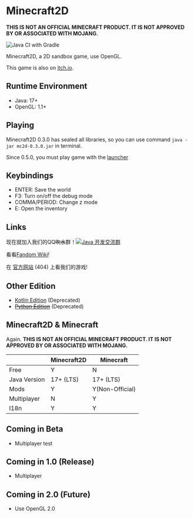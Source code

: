# Minecraft2D

**THIS IS NOT AN OFFICIAL MINECRAFT PRODUCT. IT IS NOT APPROVED BY OR ASSOCIATED WITH MOJANG.**

![Java CI with Gradle](https://github.com/Over-Run/Minecraft2D/workflows/Java%20CI%20with%20Gradle/badge.svg)

Minecraft2D, a 2D sandbox game, use OpenGL.

This game is also on [itch.io](https://squid233.itch.io/minecraft2d).

## Runtime Environment

- Java: 17+
- OpenGL: 1.1+

## Playing

Minecraft2D 0.3.0 has sealed all libraries, so you can use command `java -jar mc2d-0.3.0.jar` in terminal.

Since 0.5.0, you must play game with the [launcher](https://over-run.github.io/mc2d/launcher/mc2d-launcher-0.1.0.jar)

## Keybindings

- ENTER: Save the world
- F3: Turn on/off the debug mode
- COMMA/PERIOD: Change z mode
- E: Open the inventory

## Links

现在就加入我们的QQ~~吹水~~群！[![Java 开发交流群](https://pub.idqqimg.com/wpa/images/group.png)](https://qm.qq.com/cgi-bin/qm/qr?k=efwa2cjVSs-S_UorWELGd45SPTJBTGV6&jump_from=webapi)

看看[Fandom Wiki](https://minecraft2d.fandom.com/zh/wiki/)!

在 [官方网站](https://over-run.github.io/wiki/mc2d/) (404) 上看我们的游戏!

## Other Edition

- [Kotlin Edition](https://github.com/Over-Run/Minecraft2D-Kotlin/) (Deprecated)
- [~~Python Edition~~](https://github.com/QWERTY770/Minecraft-2D-Python/)  (Deprecated)

## Minecraft2D & Minecraft

Again. **THIS IS NOT AN OFFICIAL MINECRAFT PRODUCT. IT IS NOT APPROVED BY OR ASSOCIATED WITH MOJANG.**

|              | Minecraft2D | Minecraft       |
|--------------|-------------|-----------------|
| Free         | Y           | N               |
| Java Version | 17+ (LTS)   | 17+ (LTS)       |
| Mods         | Y           | Y(Non-Official) |
| Multiplayer  | N           | Y               |
| I18n         | Y           | Y               |

## Coming in Beta

- Multiplayer test

## Coming in 1.0 (Release)

- Multiplayer

## Coming in 2.0 (Future)

- Use OpenGL 2.0
